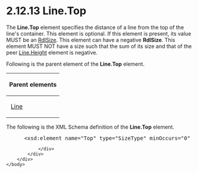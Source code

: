 <html dir="LTR" xmlns:mshelp="http://msdn.microsoft.com/mshelp" xmlns:ddue="http://ddue.schemas.microsoft.com/authoring/2003/5" xmlns:xlink="http://www.w3.org/1999/xlink" xmlns:tool="http://www.microsoft.com/tooltip">
    <head>
        <meta http-equiv="Content-Type" content="text/html; CHARSET=utf-8"></meta>
        <meta name="save" content="history"></meta>
        <title>2.12.13 Line.Top</title>
        <xml>
            <mshelp:toctitle title="2.12.13 Line.Top"></mshelp:toctitle>
            <mshelp:rltitle title="[MS-RDL]: Line.Top"></mshelp:rltitle>
            <mshelp:keyword index="A" term="9b585cf3-334b-42a1-b841-e776dacfe6a4"></mshelp:keyword>
            <mshelp:attr name="DCSext.ContentType" value="open specification"></mshelp:attr>
            <mshelp:attr name="AssetID" value="9b585cf3-334b-42a1-b841-e776dacfe6a4"></mshelp:attr>
            <mshelp:attr name="TopicType" value="kbRef"></mshelp:attr>
            <mshelp:attr name="DCSext.Title" value="[MS-RDL]: Line.Top" />
        </xml>
    </head>
    <body>
        <div id="header">
            <h1 class="heading">2.12.13 Line.Top</h1>
        </div>
        <div id="mainSection">
            <div id="mainBody">
                <div id="allHistory" class="saveHistory"></div>
                <div id="sectionSection0" class="section" name="collapseableSection">
                    

<p>The <b>Line.Top</b> element specifies the distance of a line
from the top of the line's container. This element is optional. If this element
is present, its value MUST be an <a href="b40c092e-4fe5-4f7b-a0bf-c98df1361c90.html">RdlSize</a>. This element can
have a negative <b>RdlSize</b>. This element MUST NOT have a size such that the
sum of its size and that of the peer <a href="c10b71f1-9fd1-467e-9027-8ba09d948965.html">Line.Height</a> element is
negative.</p>

<p>Following is the parent element of the <b>Line.Top</b>
element.</p>

<table>
 <thead>
  <tr>
   <th>
   <p>Parent elements</p>
   </th>
  </tr>
 </thead>
 <tr>
  <td>
  <p> <a href="58c7b460-38b6-4039-afae-82c27404e241.html">Line</a>
  </p>
  </td>
 </tr>
</table>

<p>The following is the XML Schema definition of the <b>Line.Top</b>
element.</p>

<dl>
<dd>
<div><pre> &lt;xsd:element name=&quot;Top&quot; type=&quot;SizeType&quot; minOccurs=&quot;0&quot; /&gt;
</pre></div>
</dd></dl>


                </div>
            </div>
        </div>
    </body>
</html>